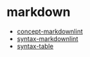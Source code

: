 # markdown

- [concept-markdownlint](./concept-markdownlint.md)
- [syntax-markdownlint](./syntax-markdownlint.md)
- [syntax-table](./syntax-table.md)
